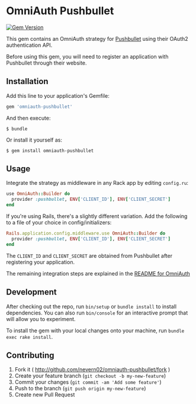 # OmniAuth Pushbullet

[![Gem Version](https://badge.fury.io/rb/omniauth-pushbullet.svg)](https://badge.fury.io/rb/omniauth-pushbullet)

This gem contains an OmniAuth strategy for [Pushbullet](https://www.pushbullet.com/) using their OAuth2 authentication API.

Before using this gem, you will need to register an application with Pushbullet through their website.

## Installation

Add this line to your application's Gemfile:

```ruby
gem 'omniauth-pushbullet'
```

And then execute:

    $ bundle

Or install it yourself as:

    $ gem install omniauth-pushbullet

## Usage

Integrate the strategy as middleware in any Rack app by editing `config.ru`:

```ruby
use OmniAuth::Builder do
  provider :pushbullet, ENV['CLIENT_ID'], ENV['CLIENT_SECRET']
end
```

If you're using Rails, there's a slightly different variation. Add the following to a file of your choice in config/initializers:

```ruby
Rails.application.config.middleware.use OmniAuth::Builder do
  provider :pushbullet, ENV['CLIENT_ID'], ENV['CLIENT_SECRET']
end
```

The `CLIENT_ID` and `CLIENT_SECRET` are obtained from Pushbullet after registering your application.

The remaining integration steps are explained in the [README for OmniAuth](https://github.com/intridea/omniauth#integrating-omniauth-into-your-application)

## Development

After checking out the repo, run `bin/setup` or `bundle install` to install dependencies. You can also run `bin/console` for an interactive prompt that will allow you to experiment.

To install the gem with your local changes onto your machine, run `bundle exec rake install`.

## Contributing

1. Fork it ( http://github.com/nevern02/omniauth-pushbullet/fork )
2. Create your feature branch (`git checkout -b my-new-feature`)
3. Commit your changes (`git commit -am 'Add some feature'`)
4. Push to the branch (`git push origin my-new-feature`)
5. Create new Pull Request

